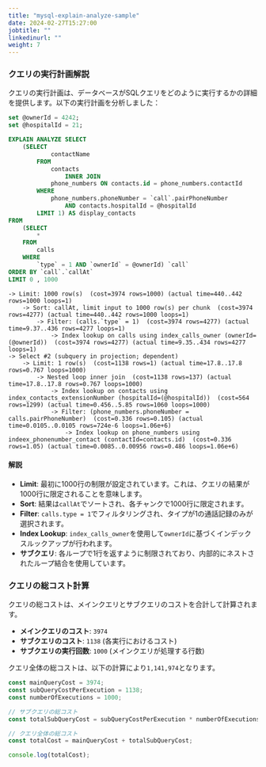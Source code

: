 ```yaml
---
title: "mysql-explain-analyze-sample"
date: 2024-02-27T15:27:00
jobtitle: ""
linkedinurl: ""
weight: 7
---
```


### クエリの実行計画解説

クエリの実行計画は、データベースがSQLクエリをどのように実行するかの詳細を提供します。以下の実行計画を分析しました：

```sql
set @ownerId = 4242;
set @hospitalId = 21;

EXPLAIN ANALYZE SELECT 
    (SELECT 
            contactName
        FROM
            contacts
                INNER JOIN
            phone_numbers ON contacts.id = phone_numbers.contactId
        WHERE
            phone_numbers.phoneNumber = `call`.pairPhoneNumber
                AND contacts.hospitalId = @hospitalId
        LIMIT 1) AS display_contacts
FROM
    (SELECT 
        *
    FROM
        calls
    WHERE
        `type` = 1 AND `ownerId` = @ownerId) `call`
ORDER BY `call`.`callAt`
LIMIT 0 , 1000

```

```text
-> Limit: 1000 row(s)  (cost=3974 rows=1000) (actual time=440..442 rows=1000 loops=1)
    -> Sort: callAt, limit input to 1000 row(s) per chunk  (cost=3974 rows=4277) (actual time=440..442 rows=1000 loops=1)
        -> Filter: (calls.`type` = 1)  (cost=3974 rows=4277) (actual time=9.37..436 rows=4277 loops=1)
            -> Index lookup on calls using index_calls_owner (ownerId=(@ownerId))  (cost=3974 rows=4277) (actual time=9.35..434 rows=4277 loops=1)
-> Select #2 (subquery in projection; dependent)
    -> Limit: 1 row(s)  (cost=1138 rows=1) (actual time=17.8..17.8 rows=0.767 loops=1000)
        -> Nested loop inner join  (cost=1138 rows=137) (actual time=17.8..17.8 rows=0.767 loops=1000)
            -> Index lookup on contacts using index_contacts_extensionNumber (hospitalId=(@hospitalId))  (cost=564 rows=1299) (actual time=0.456..5.85 rows=1060 loops=1000)
            -> Filter: (phone_numbers.phoneNumber = calls.pairPhoneNumber)  (cost=0.336 rows=0.105) (actual time=0.0105..0.0105 rows=724e-6 loops=1.06e+6)
                -> Index lookup on phone_numbers using indeex_phonenumber_contact (contactId=contacts.id)  (cost=0.336 rows=1.05) (actual time=0.0085..0.00956 rows=0.486 loops=1.06e+6)
```

#### 解説

- **Limit**: 最初に1000行の制限が設定されています。これは、クエリの結果が1000行に限定されることを意味します。
- **Sort**: 結果は`callAt`でソートされ、各チャンクで1000行に限定されます。
- **Filter**: `calls.type = 1`でフィルタリングされ、タイプが1の通話記録のみが選択されます。
- **Index Lookup**: `index_calls_owner`を使用して`ownerId`に基づくインデックスルックアップが行われます。
- **サブクエリ**: 各ループで1行を返すように制限されており、内部的にネストされたループ結合を使用しています。

### クエリの総コスト計算

クエリの総コストは、メインクエリとサブクエリのコストを合計して計算されます。

- **メインクエリのコスト**: `3974`
- **サブクエリのコスト**: `1138` (各実行におけるコスト)
- **サブクエリの実行回数**: `1000` (メインクエリが処理する行数)

クエリ全体の総コストは、以下の計算により`1,141,974`となります。

```javascript
const mainQueryCost = 3974;
const subQueryCostPerExecution = 1138;
const numberOfExecutions = 1000;

// サブクエリの総コスト
const totalSubQueryCost = subQueryCostPerExecution * numberOfExecutions;

// クエリ全体の総コスト
const totalCost = mainQueryCost + totalSubQueryCost;

console.log(totalCost);
```
